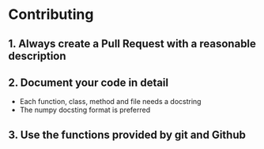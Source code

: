 # Contributing

## 1. Always create a Pull Request with a reasonable description

## 2. Document your code in detail
 - Each function, class, method and file needs a docstring
 - The numpy docsting format is preferred
 
## 3. Use the functions provided by git and Github
